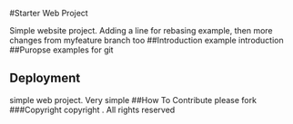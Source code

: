 #Starter Web Project

Simple website project.
Adding a line for rebasing example, then more
changes from myfeature branch too
##Introduction
example introduction
##Puropse
examples for git
## Deployment
simple web project. Very simple
##How To Contribute
please fork
###Copyright
copyright . All rights reserved
